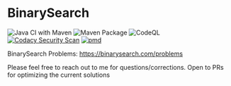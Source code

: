 # BinarySearch

![Java CI with Maven](https://github.com/anchit-choudhry/BinarySearch/workflows/Java%20CI%20with%20Maven/badge.svg)
![Maven Package](https://github.com/anchit-choudhry/BinarySearch/workflows/Maven%20Package/badge.svg)
![CodeQL](https://github.com/anchit-choudhry/BinarySearch/workflows/CodeQL/badge.svg?branch=main)
[![Codacy Security Scan](https://github.com/anchit-choudhry/BinarySearch/actions/workflows/codacy-analysis.yml/badge.svg)](https://github.com/anchit-choudhry/BinarySearch/actions/workflows/codacy-analysis.yml)
[![pmd](https://github.com/anchit-choudhry/BinarySearch/actions/workflows/pmd.yml/badge.svg)](https://github.com/anchit-choudhry/BinarySearch/actions/workflows/pmd.yml)

BinarySearch Problems: https://binarysearch.com/problems

Please feel free to reach out to me for questions/corrections. Open to PRs for optimizing the current solutions

